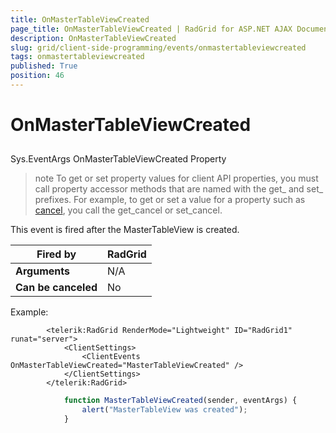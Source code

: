 ```yaml
---
title: OnMasterTableViewCreated
page_title: OnMasterTableViewCreated | RadGrid for ASP.NET AJAX Documentation
description: OnMasterTableViewCreated
slug: grid/client-side-programming/events/onmastertableviewcreated
tags: onmastertableviewcreated
published: True
position: 46
---
```


# OnMasterTableViewCreated



## 

Sys.EventArgs OnMasterTableViewCreated Property

>note To get or set property values for client API properties, you must call property accessor methods that are named with the get_ and set_ prefixes. For example, to get or set a value for a property such as [cancel](http://msdn.microsoft.com/en-us/library/bb310859.aspx), you call the get_cancel or set_cancel.
>


This event is fired after the MasterTableView is created.


|  **Fired by**  | RadGrid |
| ------ | ------ |
| **Arguments** |N/A|
| **Can be canceled** |No|

Example:

````ASP.NET
	    <telerik:RadGrid RenderMode="Lightweight" ID="RadGrid1" runat="server">
	        <ClientSettings>
	            <ClientEvents OnMasterTableViewCreated="MasterTableViewCreated" />
	        </ClientSettings>
	    </telerik:RadGrid>
````



````JavaScript
	        function MasterTableViewCreated(sender, eventArgs) {
	            alert("MasterTableView was created");
	        }
````



